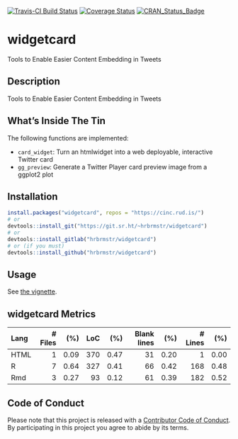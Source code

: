
[![Travis-CI Build
Status](https://travis-ci.org/hrbrmstr/widgetcard.svg?branch=master)](https://travis-ci.org/hrbrmstr/widgetcard)
[![Coverage
Status](https://codecov.io/gh/hrbrmstr/widgetcard/branch/master/graph/badge.svg)](https://codecov.io/gh/hrbrmstr/widgetcard)
[![CRAN\_Status\_Badge](https://www.r-pkg.org/badges/version/widgetcard)](https://cran.r-project.org/package=widgetcard)

# widgetcard

Tools to Enable Easier Content Embedding in Tweets

## Description

Tools to Enable Easier Content Embedding in Tweets

## What’s Inside The Tin

The following functions are implemented:

  - `card_widget`: Turn an htmlwidget into a web deployable, interactive
    Twitter card
  - `gg_preview`: Generate a Twitter Player card preview image from a
    ggplot2 plot

## Installation

``` r
install.packages("widgetcard", repos = "https://cinc.rud.is/")
# or
devtools::install_git("https://git.sr.ht/~hrbrmstr/widgetcard")
# or 
devtools::install_gitlab("hrbrmstr/widgetcard")
# or (if you must)
devtools::install_github("hrbrmstr/widgetcard")
```

## Usage

See [the
vignette](https://rud.is/dl/creating-interactive-player-cards.html).

## widgetcard Metrics

| Lang | \# Files |  (%) | LoC |  (%) | Blank lines |  (%) | \# Lines |  (%) |
| :--- | -------: | ---: | --: | ---: | ----------: | ---: | -------: | ---: |
| HTML |        1 | 0.09 | 370 | 0.47 |          31 | 0.20 |        1 | 0.00 |
| R    |        7 | 0.64 | 327 | 0.41 |          66 | 0.42 |      168 | 0.48 |
| Rmd  |        3 | 0.27 |  93 | 0.12 |          61 | 0.39 |      182 | 0.52 |

## Code of Conduct

Please note that this project is released with a [Contributor Code of
Conduct](CONDUCT.md). By participating in this project you agree to
abide by its terms.

